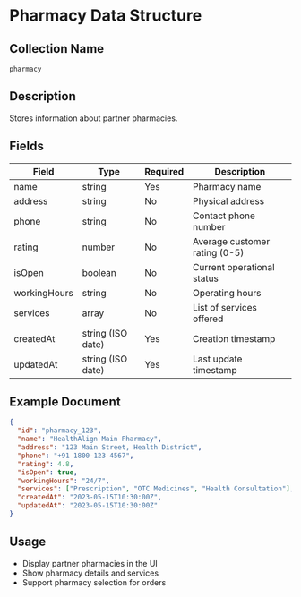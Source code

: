 # Pharmacy Data Structure

## Collection Name
`pharmacy`

## Description
Stores information about partner pharmacies.

## Fields
| Field | Type | Required | Description |
|-------|------|----------|-------------|
| name | string | Yes | Pharmacy name |
| address | string | No | Physical address |
| phone | string | No | Contact phone number |
| rating | number | No | Average customer rating (0-5) |
| isOpen | boolean | No | Current operational status |
| workingHours | string | No | Operating hours |
| services | array | No | List of services offered |
| createdAt | string (ISO date) | Yes | Creation timestamp |
| updatedAt | string (ISO date) | Yes | Last update timestamp |

## Example Document
```json
{
  "id": "pharmacy_123",
  "name": "HealthAlign Main Pharmacy",
  "address": "123 Main Street, Health District",
  "phone": "+91 1800-123-4567",
  "rating": 4.8,
  "isOpen": true,
  "workingHours": "24/7",
  "services": ["Prescription", "OTC Medicines", "Health Consultation"],
  "createdAt": "2023-05-15T10:30:00Z",
  "updatedAt": "2023-05-15T10:30:00Z"
}
```

## Usage
- Display partner pharmacies in the UI
- Show pharmacy details and services
- Support pharmacy selection for orders